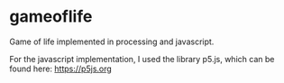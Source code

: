 # gameoflife
Game of life implemented in processing and javascript.

For the javascript implementation, I used the library p5.js, which can be found here: https://p5js.org

